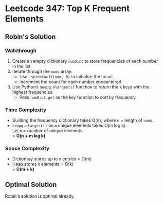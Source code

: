 # Leetcode 347: Top K Frequent Elements

## Robin's Solution  
### Walkthrough  
1. Create an empty dictionary `numDict` to store frequencies of each number in the list.  
2. Iterate through the `nums` array:  
   - Use `.setdefault(num, 0)` to initialize the count.  
   - Increment the count for each number encountered.  
3. Use Python’s `heapq.nlargest()` function to return the `k` keys with the highest frequencies.  
   - Pass `numDict.get` as the key function to sort by frequency.

### Time Complexity  
- Building the frequency dictionary takes O(n), where `n` = length of `nums`.  
- `heapq.nlargest()` on `m` unique elements takes O(m log k).  
  Let `m` = number of unique elements  
= **O(n + m log k)**

### Space Complexity  
- Dictionary stores up to `m` entries = O(m)  
- Heap stores `k` elements = O(k)  
= **O(m + k)**


## Optimal Solution
Robin's solution is optimal already.